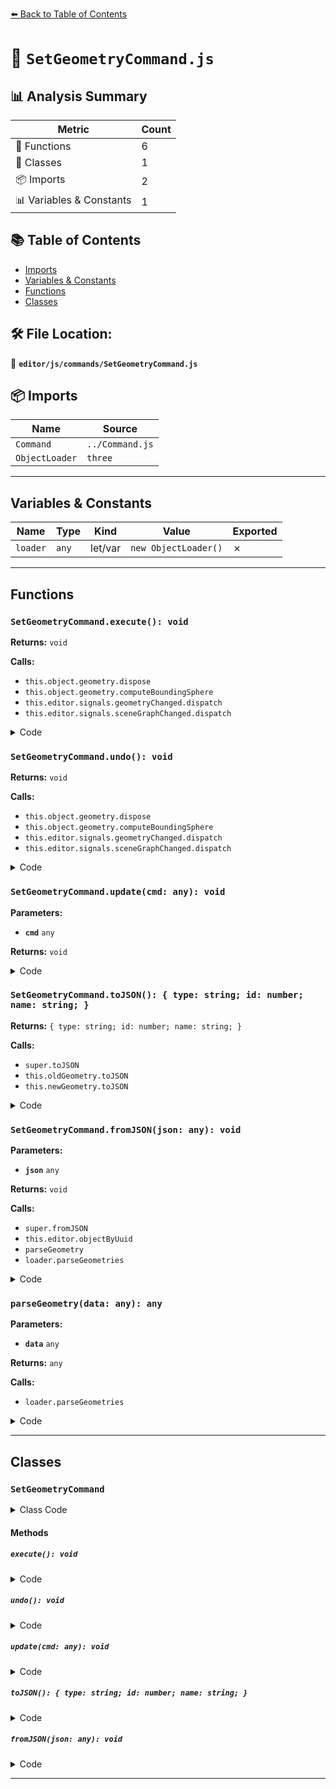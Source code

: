 [⬅️ Back to Table of Contents](../../../index.md)

# 📄 `SetGeometryCommand.js`

## 📊 Analysis Summary

| Metric | Count |
|--------|-------|
| 🔧 Functions | 6 |
| 🧱 Classes | 1 |
| 📦 Imports | 2 |
| 📊 Variables & Constants | 1 |

## 📚 Table of Contents

- [Imports](#imports)
- [Variables & Constants](#variables-constants)
- [Functions](#functions)
- [Classes](#classes)

## 🛠️ File Location:
📂 **`editor/js/commands/SetGeometryCommand.js`**

## 📦 Imports

| Name | Source |
|------|--------|
| `Command` | `../Command.js` |
| `ObjectLoader` | `three` |


---

## Variables & Constants

| Name | Type | Kind | Value | Exported |
|------|------|------|-------|----------|
| `loader` | `any` | let/var | `new ObjectLoader()` | ✗ |


---

## Functions

### `SetGeometryCommand.execute(): void`

**Returns:** `void`

**Calls:**

- `this.object.geometry.dispose`
- `this.object.geometry.computeBoundingSphere`
- `this.editor.signals.geometryChanged.dispatch`
- `this.editor.signals.sceneGraphChanged.dispatch`

<details><summary>Code</summary>

```typescript
execute() {

		this.object.geometry.dispose();
		this.object.geometry = this.newGeometry;
		this.object.geometry.computeBoundingSphere();

		this.editor.signals.geometryChanged.dispatch( this.object );
		this.editor.signals.sceneGraphChanged.dispatch();

	}
```
</details>

### `SetGeometryCommand.undo(): void`

**Returns:** `void`

**Calls:**

- `this.object.geometry.dispose`
- `this.object.geometry.computeBoundingSphere`
- `this.editor.signals.geometryChanged.dispatch`
- `this.editor.signals.sceneGraphChanged.dispatch`

<details><summary>Code</summary>

```typescript
undo() {

		this.object.geometry.dispose();
		this.object.geometry = this.oldGeometry;
		this.object.geometry.computeBoundingSphere();

		this.editor.signals.geometryChanged.dispatch( this.object );
		this.editor.signals.sceneGraphChanged.dispatch();

	}
```
</details>

### `SetGeometryCommand.update(cmd: any): void`

**Parameters:**

- **`cmd`** `any`

**Returns:** `void`

<details><summary>Code</summary>

```typescript
update( cmd ) {

		this.newGeometry = cmd.newGeometry;

	}
```
</details>

### `SetGeometryCommand.toJSON(): { type: string; id: number; name: string; }`

**Returns:** `{ type: string; id: number; name: string; }`

**Calls:**

- `super.toJSON`
- `this.oldGeometry.toJSON`
- `this.newGeometry.toJSON`

<details><summary>Code</summary>

```typescript
toJSON() {

		const output = super.toJSON( this );

		output.objectUuid = this.object.uuid;
		output.oldGeometry = this.oldGeometry.toJSON();
		output.newGeometry = this.newGeometry.toJSON();

		return output;

	}
```
</details>

### `SetGeometryCommand.fromJSON(json: any): void`

**Parameters:**

- **`json`** `any`

**Returns:** `void`

**Calls:**

- `super.fromJSON`
- `this.editor.objectByUuid`
- `parseGeometry`
- `loader.parseGeometries`

<details><summary>Code</summary>

```typescript
fromJSON( json ) {

		super.fromJSON( json );

		this.object = this.editor.objectByUuid( json.objectUuid );

		this.oldGeometry = parseGeometry( json.oldGeometry );
		this.newGeometry = parseGeometry( json.newGeometry );

		function parseGeometry( data ) {

			const loader = new ObjectLoader();
			return loader.parseGeometries( [ data ] )[ data.uuid ];

		}

	}
```
</details>

### `parseGeometry(data: any): any`

**Parameters:**

- **`data`** `any`

**Returns:** `any`

**Calls:**

- `loader.parseGeometries`

<details><summary>Code</summary>

```typescript
function parseGeometry( data ) {

			const loader = new ObjectLoader();
			return loader.parseGeometries( [ data ] )[ data.uuid ];

		}
```
</details>


---

## Classes

### `SetGeometryCommand`

<details><summary>Class Code</summary>

```ts
class SetGeometryCommand extends Command {

	/**
	 * @param {Editor} editor
	 * @param {THREE.Object3D|null} [object=null]
	 * @param {THREE.Geometry|null} [newGeometry=null]
	 * @constructor
	 */
	constructor( editor, object = null, newGeometry = null ) {

		super( editor );

		this.type = 'SetGeometryCommand';
		this.name = editor.strings.getKey( 'command/SetGeometry' );
		this.updatable = true;

		this.object = object;
		this.oldGeometry = ( object !== null ) ? object.geometry : null;
		this.newGeometry = newGeometry;

	}

	execute() {

		this.object.geometry.dispose();
		this.object.geometry = this.newGeometry;
		this.object.geometry.computeBoundingSphere();

		this.editor.signals.geometryChanged.dispatch( this.object );
		this.editor.signals.sceneGraphChanged.dispatch();

	}

	undo() {

		this.object.geometry.dispose();
		this.object.geometry = this.oldGeometry;
		this.object.geometry.computeBoundingSphere();

		this.editor.signals.geometryChanged.dispatch( this.object );
		this.editor.signals.sceneGraphChanged.dispatch();

	}

	update( cmd ) {

		this.newGeometry = cmd.newGeometry;

	}

	toJSON() {

		const output = super.toJSON( this );

		output.objectUuid = this.object.uuid;
		output.oldGeometry = this.oldGeometry.toJSON();
		output.newGeometry = this.newGeometry.toJSON();

		return output;

	}

	fromJSON( json ) {

		super.fromJSON( json );

		this.object = this.editor.objectByUuid( json.objectUuid );

		this.oldGeometry = parseGeometry( json.oldGeometry );
		this.newGeometry = parseGeometry( json.newGeometry );

		function parseGeometry( data ) {

			const loader = new ObjectLoader();
			return loader.parseGeometries( [ data ] )[ data.uuid ];

		}

	}

}
```
</details>

#### Methods

##### `execute(): void`

<details><summary>Code</summary>

```ts
execute() {

		this.object.geometry.dispose();
		this.object.geometry = this.newGeometry;
		this.object.geometry.computeBoundingSphere();

		this.editor.signals.geometryChanged.dispatch( this.object );
		this.editor.signals.sceneGraphChanged.dispatch();

	}
```
</details>

##### `undo(): void`

<details><summary>Code</summary>

```ts
undo() {

		this.object.geometry.dispose();
		this.object.geometry = this.oldGeometry;
		this.object.geometry.computeBoundingSphere();

		this.editor.signals.geometryChanged.dispatch( this.object );
		this.editor.signals.sceneGraphChanged.dispatch();

	}
```
</details>

##### `update(cmd: any): void`

<details><summary>Code</summary>

```ts
update( cmd ) {

		this.newGeometry = cmd.newGeometry;

	}
```
</details>

##### `toJSON(): { type: string; id: number; name: string; }`

<details><summary>Code</summary>

```ts
toJSON() {

		const output = super.toJSON( this );

		output.objectUuid = this.object.uuid;
		output.oldGeometry = this.oldGeometry.toJSON();
		output.newGeometry = this.newGeometry.toJSON();

		return output;

	}
```
</details>

##### `fromJSON(json: any): void`

<details><summary>Code</summary>

```ts
fromJSON( json ) {

		super.fromJSON( json );

		this.object = this.editor.objectByUuid( json.objectUuid );

		this.oldGeometry = parseGeometry( json.oldGeometry );
		this.newGeometry = parseGeometry( json.newGeometry );

		function parseGeometry( data ) {

			const loader = new ObjectLoader();
			return loader.parseGeometries( [ data ] )[ data.uuid ];

		}

	}
```
</details>


---